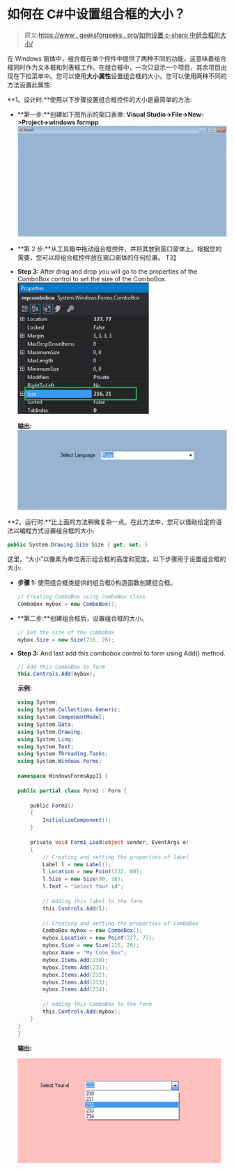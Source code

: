# 如何在 C#中设置组合框的大小？

> 原文:[https://www . geeksforgeeks . org/如何设置 c-sharp 中组合框的大小/](https://www.geeksforgeeks.org/how-to-set-the-size-of-the-combobox-in-c-sharp/)

在 Windows 窗体中，组合框在单个控件中提供了两种不同的功能，这意味着组合框同时作为文本框和列表框工作。在组合框中，一次只显示一个项目，其余项目出现在下拉菜单中。您可以使用**大小属性**设置组合框的大小。您可以使用两种不同的方法设置此属性:

**1。设计时:**使用以下步骤设置组合框控件的大小是最简单的方法:

*   **第一步:**创建如下图所示的窗口表单:
    **Visual Studio->File->New->Project->windows formpp**
    ![](img/13d83ffe0a08cd6c4113a5d225366c25.png)
*   **第 2 步:**从工具箱中拖动组合框控件，并将其放到窗口窗体上。根据您的需要，您可以将组合框控件放在窗口窗体的任何位置。
    T3】
*   **Step 3:** After drag and drop you will go to the properties of the ComboBox control to set the size of the ComboBox.
    ![](img/cba55c628ac6f1b47e5dadcffe5e13e5.png)

    **输出:**
    ![](img/462f49d050ccc9f0968b0a89465029b6.png)

**2。运行时:**比上面的方法稍微复杂一点。在此方法中，您可以借助给定的语法以编程方式设置组合框的大小:

```cs
public System.Drawing.Size Size { get; set; }
```

这里，“大小”以像素为单位表示组合框的高度和宽度。以下步骤用于设置组合框的大小:

*   **步骤 1:** 使用组合框类提供的组合框()构造函数创建组合框。

    ```cs
    // Creating ComboBox using ComboBox class
    ComboBox mybox = new ComboBox();

    ```

*   **第二步:**创建组合框后，设置组合框的大小。

    ```cs
    // Set the size of the combobox
    mybox.Size = new Size(216, 26);

    ```

*   **Step 3:** And last add this combobox control to form using Add() method.

    ```cs
    // Add this ComboBox to form
    this.Controls.Add(mybox);

    ```

    **示例:**

    ```cs
    using System;
    using System.Collections.Generic;
    using System.ComponentModel;
    using System.Data;
    using System.Drawing;
    using System.Linq;
    using System.Text;
    using System.Threading.Tasks;
    using System.Windows.Forms;

    namespace WindowsFormsApp11 {

    public partial class Form1 : Form {

        public Form1()
        {
            InitializeComponent();
        }

        private void Form1_Load(object sender, EventArgs e)
        {
            // Creating and setting the properties of label
            Label l = new Label();
            l.Location = new Point(222, 80);
            l.Size = new Size(99, 18);
            l.Text = "Select Your id";

            // Adding this label to the form
            this.Controls.Add(l);

            // Creating and setting the properties of comboBox
            ComboBox mybox = new ComboBox();
            mybox.Location = new Point(327, 77);
            mybox.Size = new Size(216, 26);
            mybox.Name = "My_Cobo_Box";
            mybox.Items.Add(230);
            mybox.Items.Add(231);
            mybox.Items.Add(232);
            mybox.Items.Add(233);
            mybox.Items.Add(234);

            // Adding this ComboBox to the form
            this.Controls.Add(mybox);
        }
    }
    }
    ```

    **输出:**

    ![](img/8d4d4fff15731352212c2f242404979d.png)
